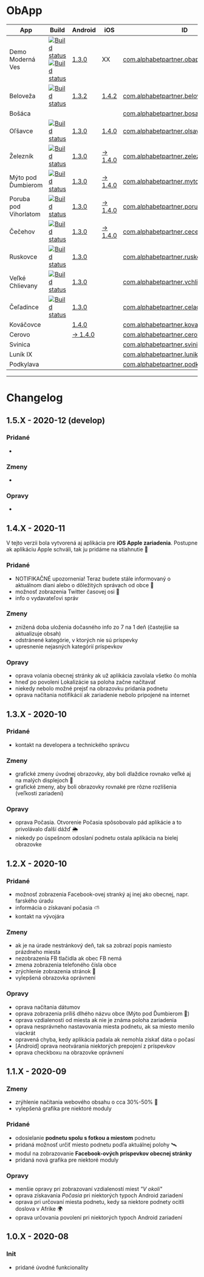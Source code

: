 ﻿# ObApp

| App | Build | Android | iOS | ID |
|-----|--------|-----|-----|-----|
|Demo Moderná Ves|[![Build status](https://build.appcenter.ms/v0.1/apps/b1f51bfc-c618-4813-8471-ec5bd3cc5318/branches/master/badge)](https://appcenter.ms)[![Build status](https://build.appcenter.ms/v0.1/apps/aa1c0f0e-50ed-47ee-b420-3cef414768a1/branches/master/badge)](https://appcenter.ms)|[1.3.0](https://play.google.com/store/apps/details?id=com.alphabetpartner.obapp)|XX|[com.alphabetpartner.obapp](https://raw.githubusercontent.com/Martinedo/ObApp_promoting/master/modernaVes.md)|
|Beloveža|[![Build status](https://build.appcenter.ms/v0.1/apps/c39c5fd6-843a-4fdc-aaa2-eb40bbff5267/branches/master/badge)](https://appcenter.ms)|[1.3.2](https://play.google.com/store/apps/details?id=com.alphabetpartner.beloveza)|[1.4.2](https://apps.apple.com/sk/app/beloveža/id1536810459?l=sk)|[com.alphabetpartner.beloveza](https://raw.githubusercontent.com/Martinedo/ObApp_promoting/master/beloveza.md)|
|Bošáca|        |        ||[com.alphabetpartner.bosaca](https://raw.githubusercontent.com/Martinedo/ObApp_promoting/master/bosaca.md)|
|Oľšavce|[![Build status](https://build.appcenter.ms/v0.1/apps/b298e146-3e66-47af-a916-5433d2694ba7/branches/master/badge)](https://appcenter.ms)|[1.3.0](https://play.google.com/store/apps/details?id=com.alphabetpartner.olsavce)|[1.4.0](https://apps.apple.com/sk/app/oľšavce/id1539213777?l=sk)|[com.alphabetpartner.olsavce](https://raw.githubusercontent.com/Martinedo/ObApp_promoting/master/olsavce.md)|
|Železník|[![Build status](https://build.appcenter.ms/v0.1/apps/8de0c863-03f0-4b80-9e54-73184c871dec/branches/master/badge)](https://appcenter.ms)|[1.3.0](https://play.google.com/store/apps/details?id=com.alphabetpartner.zeleznik)|[-> 1.4.0](https://apps.apple.com/sk/app/železník/id1539213692?l=sk)|[com.alphabetpartner.zeleznik](https://raw.githubusercontent.com/Martinedo/ObApp_promoting/master/zeleznik.md)|
|Mýto pod Ďumbierom|[![Build status](https://build.appcenter.ms/v0.1/apps/7507fdbc-a8b4-471c-b01b-098fd6dc910b/branches/master/badge)](https://appcenter.ms)|[1.3.0](https://play.google.com/store/apps/details?id=com.alphabetpartner.mytopoddumbierom)|[-> 1.4.0](https://apps.apple.com/sk/app/mýto-pod-ďumbierom/id1539214091?l=sk)|[com.alphabetpartner.mytopoddumbierom](https://raw.githubusercontent.com/Martinedo/ObApp_promoting/master/mytopoddumbierom.md)|
|Poruba pod Vihorlatom|[![Build status](https://build.appcenter.ms/v0.1/apps/7da68df2-b800-47cb-bd12-a20890cfd275/branches/master/badge)](https://appcenter.ms)|[1.3.0](https://play.google.com/store/apps/details?id=com.alphabetpartner.porubapodvihorlatom)|[-> 1.4.0](https://apps.apple.com/sk/app/poruba-pod-vihorlatom/id1539214053?l=sk)|[com.alphabetpartner.porubapodvihorlatom](https://raw.githubusercontent.com/Martinedo/ObApp_promoting/master/porubapodvihorlatom.md)|
|Čečehov|[![Build status](https://build.appcenter.ms/v0.1/apps/790e443b-4682-4cde-81a1-f701129806c6/branches/master/badge)](https://appcenter.ms)|[1.3.0](https://play.google.com/store/apps/details?id=com.alphabetpartner.cecehov)|[-> 1.4.0](https://apps.apple.com/sk/app/čečehov/id1539214203?l=sk)|[com.alphabetpartner.cecehov](https://raw.githubusercontent.com/Martinedo/ObApp_promoting/master/cecehov.md)|
|Ruskovce|[![Build status](https://build.appcenter.ms/v0.1/apps/0c47b5c8-8394-4cf4-ba98-a4f65e34f483/branches/master/badge)](https://appcenter.ms)|[1.3.0](https://play.google.com/store/apps/details?id=com.alphabetpartner.ruskovce)||[com.alphabetpartner.ruskovce](https://raw.githubusercontent.com/Martinedo/ObApp_promoting/master/ruskovce.md)|
|Veľké Chlievany|[![Build status](https://build.appcenter.ms/v0.1/apps/9dbd8e8b-5348-449c-87c3-780089d29905/branches/master/badge)](https://appcenter.ms)|[1.3.0](https://play.google.com/store/apps/details?id=com.alphabetpartner.vchlievany)||[com.alphabetpartner.vchlievany](https://raw.githubusercontent.com/Martinedo/ObApp_promoting/master/velkechlievany.md)|
|Čeľadince|[![Build status](https://build.appcenter.ms/v0.1/apps/bd5c7a12-89af-4d2a-93cf-31defbdd69b1/branches/master/badge)](https://appcenter.ms)|[1.3.0](https://play.google.com/store/apps/details?id=com.alphabetpartner.celadince)||[com.alphabetpartner.celadince](https://raw.githubusercontent.com/Martinedo/ObApp_promoting/master/celadince.md)|
|Kováčovce||[1.4.0](https://play.google.com/store/apps/details?id=com.alphabetpartner.kovacovce)||[com.alphabetpartner.kovacovce](https://raw.githubusercontent.com/Martinedo/ObApp_promoting/master/kovacovce.md)|
|Cerovo||[-> 1.4.0](https://play.google.com/store/apps/details?id=com.alphabetpartner.cerovo)||[com.alphabetpartner.cerovo](https://raw.githubusercontent.com/Martinedo/ObApp_promoting/master/cerovo.md)|
|Svinica||[](https://play.google.com/store/apps/details?id=com.alphabetpartner.svinica)||[com.alphabetpartner.svinica](https://raw.githubusercontent.com/Martinedo/ObApp_promoting/master/svinica.md)|
|Luník IX||[](https://play.google.com/store/apps/details?id=com.alphabetpartner.lunikix)||[com.alphabetpartner.lunikix](https://raw.githubusercontent.com/Martinedo/ObApp_promoting/master/lunikix.md)|
|Podkylava||[](https://play.google.com/store/apps/details?id=com.alphabetpartner.podkylava)||[com.alphabetpartner.podkylava](https://raw.githubusercontent.com/Martinedo/ObApp_promoting/master/podkylava.md)|
****

# Changelog

## 1.5.X - 2020-12 (develop)

### Pridané
- 

### Zmeny
- 

### Opravy
-

## 1.4.X - 2020-11

V tejto verzii bola vytvorená aj aplikácia pre **iOS Apple zariadenia**. Postupne ak aplikáciu Apple schváli, tak ju pridáme na stiahnutie 🍏

### Pridané
- NOTIFIKAČNÉ upozornenia! Teraz budete stále informovaný o aktuálnom diani alebo o dôležitých správach od obce 🔔
- možnosť zobrazenia Twitter časovej osi 🐤
- info o vydavateľovi správ

### Zmeny
- znižená doba uloženia dočasného info zo 7 na 1 deň (častejšie sa aktualizuje obsah)
- odstránené kategórie, v ktorých nie sú príspevky
- upresnenie nejasných kategórií príspevkov

### Opravy
- oprava volania obecnej stránky ak už aplikácia zavolala všetko čo mohla
- hneď po povoleni Lokalizácie sa poloha začne načítavať
- niekedy nebolo možné prejsť na obrazovku pridania podnetu
- oprava načítania notifikácií ak zariadenie nebolo pripojené na internet

## 1.3.X - 2020-10

### Pridané
- kontakt na developera a technického správcu

### Zmeny
- grafické zmeny úvodnej obrazovky, aby boli dlaždice rovnako veľké aj na malých displejoch 📱 
- grafické zmeny, aby boli obrazovky rovnaké pre rôzne rozlíšenia (veľkosti zariadení)

### Opravy
- oprava Počasia. Otvorenie Počasia spôsobovalo pád aplikácie a to privolávalo ďalší dážď 🌦️
- niekedy po úspešnom odoslaní podnetu ostala aplikácia na bielej obrazovke

## 1.2.X - 2020-10

### Pridané
- možnosť zobrazenia Facebook-ovej stranký aj inej ako obecnej, napr. farského úradu
- informácia o získavaní počasia ⛅
- kontakt na vývojára

### Zmeny
- ak je na úrade nestránkový deň, tak sa zobrazí popis namiesto prázdneho miesta
- nezobrazenia FB tlačidla ak obec FB nemá
- zmena zobrazenia telefoného čísla obce
- zrýchlenie zobrazenia stránok 🚀
- vylepšená obrazovka oprávnení

### Opravy
- oprava načítania dátumov
- oprava zobrazenia príliš dlhého názvu obce (Mýto pod Ďumbierom 👀)
- oprava vzdialenosti od miesta ak nie je známa poloha zariadenia
- oprava nesprávneho nastavovania miesta podnetu, ak sa miesto menilo viackrát
- opravená chyba, kedy aplikácia padala ak nemohla získať dáta o počasí
- [Android] oprava neotvárania niektorých prepojení z príspevkov
- oprava checkboxu na obrazovke oprávnení

## 1.1.X - 2020-09

### Zmeny
- zrýhlenie načítania webového obsahu o cca 30%-50% 🚀
- vylepšená grafika pre niektoré moduly

### Pridané
- odosielanie **podnetu spolu s fotkou a miestom** podnetu
- pridaná možnosť určiť miesto podnetu podľa aktuálnej polohy 🛰️
- modul na zobrazovanie **Facebook-ových príspevkov obecnej stránky**
- pridaná nová grafika pre niektoré moduly

### Opravy
- menšie opravy pri zobrazovaní vzdialeností miest *"V okolí"*
- oprava získavania *Počasia* pri niektorých typoch Android zariadení
- oprava pri určovaní miesta podnetu, kedy sa niektore podnety ocitli doslova v Afrike 🌍
- oprava určovania povolení pri niektorých typoch Android zariadení

## 1.0.X - 2020-08

### Init
- pridané úvodné funkcionality
